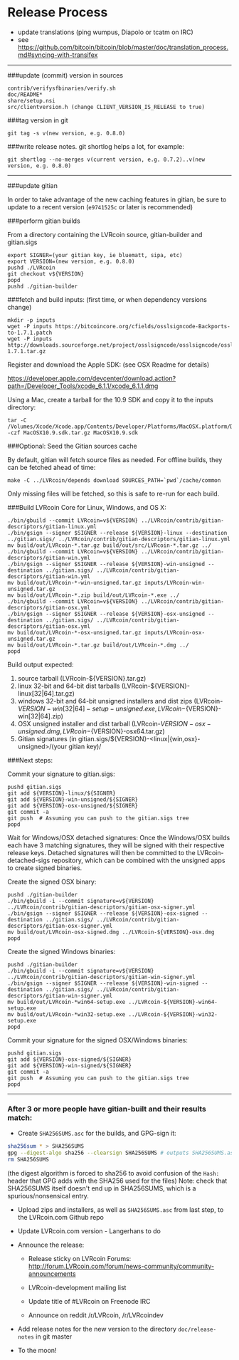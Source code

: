 Release Process
====================

* update translations (ping wumpus, Diapolo or tcatm on IRC)
* see https://github.com/bitcoin/bitcoin/blob/master/doc/translation_process.md#syncing-with-transifex

* * *

###update (commit) version in sources

	contrib/verifysfbinaries/verify.sh
	doc/README*
	share/setup.nsi
	src/clientversion.h (change CLIENT_VERSION_IS_RELEASE to true)

###tag version in git

	git tag -s v(new version, e.g. 0.8.0)

###write release notes. git shortlog helps a lot, for example:

	git shortlog --no-merges v(current version, e.g. 0.7.2)..v(new version, e.g. 0.8.0)

* * *

###update gitian

 In order to take advantage of the new caching features in gitian, be sure to update to a recent version (`e9741525c` or later is recommended)

###perform gitian builds

 From a directory containing the LVRcoin source, gitian-builder and gitian.sigs
  
	export SIGNER=(your gitian key, ie bluematt, sipa, etc)
	export VERSION=(new version, e.g. 0.8.0)
	pushd ./LVRcoin
	git checkout v${VERSION}
	popd
	pushd ./gitian-builder

###fetch and build inputs: (first time, or when dependency versions change)
 
	mkdir -p inputs
	wget -P inputs https://bitcoincore.org/cfields/osslsigncode-Backports-to-1.7.1.patch
	wget -P inputs http://downloads.sourceforge.net/project/osslsigncode/osslsigncode/osslsigncode-1.7.1.tar.gz

 Register and download the Apple SDK: (see OSX Readme for details)
 
 https://developer.apple.com/devcenter/download.action?path=/Developer_Tools/xcode_6.1.1/xcode_6.1.1.dmg
 
 Using a Mac, create a tarball for the 10.9 SDK and copy it to the inputs directory:
 
	tar -C /Volumes/Xcode/Xcode.app/Contents/Developer/Platforms/MacOSX.platform/Developer/SDKs/ -czf MacOSX10.9.sdk.tar.gz MacOSX10.9.sdk

###Optional: Seed the Gitian sources cache

  By default, gitian will fetch source files as needed. For offline builds, they can be fetched ahead of time:

	make -C ../LVRcoin/depends download SOURCES_PATH=`pwd`/cache/common

  Only missing files will be fetched, so this is safe to re-run for each build.

###Build LVRcoin Core for Linux, Windows, and OS X:
  
	./bin/gbuild --commit LVRcoin=v${VERSION} ../LVRcoin/contrib/gitian-descriptors/gitian-linux.yml
	./bin/gsign --signer $SIGNER --release ${VERSION}-linux --destination ../gitian.sigs/ ../LVRcoin/contrib/gitian-descriptors/gitian-linux.yml
	mv build/out/LVRcoin-*.tar.gz build/out/src/LVRcoin-*.tar.gz ../
	./bin/gbuild --commit LVRcoin=v${VERSION} ../LVRcoin/contrib/gitian-descriptors/gitian-win.yml
	./bin/gsign --signer $SIGNER --release ${VERSION}-win-unsigned --destination ../gitian.sigs/ ../LVRcoin/contrib/gitian-descriptors/gitian-win.yml
	mv build/out/LVRcoin-*-win-unsigned.tar.gz inputs/LVRcoin-win-unsigned.tar.gz
	mv build/out/LVRcoin-*.zip build/out/LVRcoin-*.exe ../
	./bin/gbuild --commit LVRcoin=v${VERSION} ../LVRcoin/contrib/gitian-descriptors/gitian-osx.yml
	./bin/gsign --signer $SIGNER --release ${VERSION}-osx-unsigned --destination ../gitian.sigs/ ../LVRcoin/contrib/gitian-descriptors/gitian-osx.yml
	mv build/out/LVRcoin-*-osx-unsigned.tar.gz inputs/LVRcoin-osx-unsigned.tar.gz
	mv build/out/LVRcoin-*.tar.gz build/out/LVRcoin-*.dmg ../
	popd
  Build output expected:

  1. source tarball (LVRcoin-${VERSION}.tar.gz)
  2. linux 32-bit and 64-bit dist tarballs (LVRcoin-${VERSION}-linux[32|64].tar.gz)
  3. windows 32-bit and 64-bit unsigned installers and dist zips (LVRcoin-${VERSION}-win[32|64]-setup-unsigned.exe, LVRcoin-${VERSION}-win[32|64].zip)
  4. OSX unsigned installer and dist tarball (LVRcoin-${VERSION}-osx-unsigned.dmg, LVRcoin-${VERSION}-osx64.tar.gz)
  5. Gitian signatures (in gitian.sigs/${VERSION}-<linux|{win,osx}-unsigned>/(your gitian key)/

###Next steps:

Commit your signature to gitian.sigs:

	pushd gitian.sigs
	git add ${VERSION}-linux/${SIGNER}
	git add ${VERSION}-win-unsigned/${SIGNER}
	git add ${VERSION}-osx-unsigned/${SIGNER}
	git commit -a
	git push  # Assuming you can push to the gitian.sigs tree
	popd

  Wait for Windows/OSX detached signatures:
	Once the Windows/OSX builds each have 3 matching signatures, they will be signed with their respective release keys.
	Detached signatures will then be committed to the LVRcoin-detached-sigs repository, which can be combined with the unsigned apps to create signed binaries.

  Create the signed OSX binary:

	pushd ./gitian-builder
	./bin/gbuild -i --commit signature=v${VERSION} ../LVRcoin/contrib/gitian-descriptors/gitian-osx-signer.yml
	./bin/gsign --signer $SIGNER --release ${VERSION}-osx-signed --destination ../gitian.sigs/ ../LVRcoin/contrib/gitian-descriptors/gitian-osx-signer.yml
	mv build/out/LVRcoin-osx-signed.dmg ../LVRcoin-${VERSION}-osx.dmg
	popd

  Create the signed Windows binaries:

	pushd ./gitian-builder
	./bin/gbuild -i --commit signature=v${VERSION} ../LVRcoin/contrib/gitian-descriptors/gitian-win-signer.yml
	./bin/gsign --signer $SIGNER --release ${VERSION}-win-signed --destination ../gitian.sigs/ ../LVRcoin/contrib/gitian-descriptors/gitian-win-signer.yml
	mv build/out/LVRcoin-*win64-setup.exe ../LVRcoin-${VERSION}-win64-setup.exe
	mv build/out/LVRcoin-*win32-setup.exe ../LVRcoin-${VERSION}-win32-setup.exe
	popd

Commit your signature for the signed OSX/Windows binaries:

	pushd gitian.sigs
	git add ${VERSION}-osx-signed/${SIGNER}
	git add ${VERSION}-win-signed/${SIGNER}
	git commit -a
	git push  # Assuming you can push to the gitian.sigs tree
	popd

-------------------------------------------------------------------------

### After 3 or more people have gitian-built and their results match:

- Create `SHA256SUMS.asc` for the builds, and GPG-sign it:
```bash
sha256sum * > SHA256SUMS
gpg --digest-algo sha256 --clearsign SHA256SUMS # outputs SHA256SUMS.asc
rm SHA256SUMS
```
(the digest algorithm is forced to sha256 to avoid confusion of the `Hash:` header that GPG adds with the SHA256 used for the files)
Note: check that SHA256SUMS itself doesn't end up in SHA256SUMS, which is a spurious/nonsensical entry.

- Upload zips and installers, as well as `SHA256SUMS.asc` from last step, to the LVRcoin.com Github repo

- Update LVRcoin.com version - Langerhans to do

- Announce the release:

  - Release sticky on LVRcoin Forums: http://forum.LVRcoin.com/forum/news-community/community-announcements

  - LVRcoin-development mailing list

  - Update title of #LVRcoin on Freenode IRC

  - Announce on reddit /r/LVRcoin, /r/LVRcoindev

- Add release notes for the new version to the directory `doc/release-notes` in git master

- To the moon!
